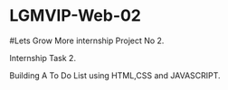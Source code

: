 # LGMVIP-Web-02

#Lets Grow More internship Project No 2.

Internship Task 2.

Building A To Do List using HTML,CSS and JAVASCRIPT.
